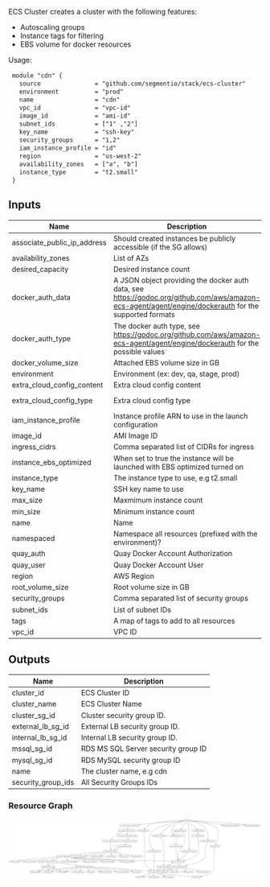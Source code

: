 ECS Cluster creates a cluster with the following features:

 - Autoscaling groups
 - Instance tags for filtering
 - EBS volume for docker resources


Usage:

     module "cdn" {
       source               = "github.com/segmentio/stack/ecs-cluster"
       environment          = "prod"
       name                 = "cdn"
       vpc_id               = "vpc-id"
       image_id             = "ami-id"
       subnet_ids           = ["1" ,"2"]
       key_name             = "ssh-key"
       security_groups      = "1,2"
       iam_instance_profile = "id"
       region               = "us-west-2"
       availability_zones   = ["a", "b"]
       instance_type        = "t2.small"
     }



## Inputs

| Name | Description | Default | Required |
|------|-------------|:-----:|:-----:|
| associate_public_ip_address | Should created instances be publicly accessible (if the SG allows) | `false` | no |
| availability_zones | List of AZs | - | yes |
| desired_capacity | Desired instance count | `3` | no |
| docker_auth_data | A JSON object providing the docker auth data, see https://godoc.org/github.com/aws/amazon-ecs-agent/agent/engine/dockerauth for the supported formats | `` | no |
| docker_auth_type | The docker auth type, see https://godoc.org/github.com/aws/amazon-ecs-agent/agent/engine/dockerauth for the possible values | `` | no |
| docker_volume_size | Attached EBS volume size in GB | `22` | no |
| environment | Environment (ex: dev, qa, stage, prod) | - | yes |
| extra_cloud_config_content | Extra cloud config content | `` | no |
| extra_cloud_config_type | Extra cloud config type | `text/cloud-config` | no |
| iam_instance_profile | Instance profile ARN to use in the launch configuration | - | yes |
| image_id | AMI Image ID | - | yes |
| ingress_cidrs | Comma separated list of CIDRs for ingress | - | yes |
| instance_ebs_optimized | When set to true the instance will be launched with EBS optimized turned on | `true` | no |
| instance_type | The instance type to use, e.g t2.small | - | yes |
| key_name | SSH key name to use | - | yes |
| max_size | Maxmimum instance count | `100` | no |
| min_size | Minimum instance count | `3` | no |
| name | Name | - | yes |
| namespaced | Namespace all resources (prefixed with the environment)? | `true` | no |
| quay_auth | Quay Docker Account Authorization | - | yes |
| quay_user | Quay Docker Account User | - | yes |
| region | AWS Region | `us-east-1` | no |
| root_volume_size | Root volume size in GB | `8` | no |
| security_groups | Comma separated list of security groups | - | yes |
| subnet_ids | List of subnet IDs | - | yes |
| tags | A map of tags to add to all resources | `<map>` | no |
| vpc_id | VPC ID | - | yes |

## Outputs

| Name | Description |
|------|-------------|
| cluster_id | ECS Cluster ID |
| cluster_name | ECS Cluster Name |
| cluster_sg_id | Cluster security group ID. |
| external_lb_sg_id | External LB security group ID. |
| internal_lb_sg_id | Internal LB security group ID. |
| mssql_sg_id | RDS MS SQL Server security group ID |
| mysql_sg_id | RDS MySQL security group ID |
| name | The cluster name, e.g cdn |
| security_group_ids | All Security Groups IDs |


### Resource Graph

![Terraform Graph](graph.png)
